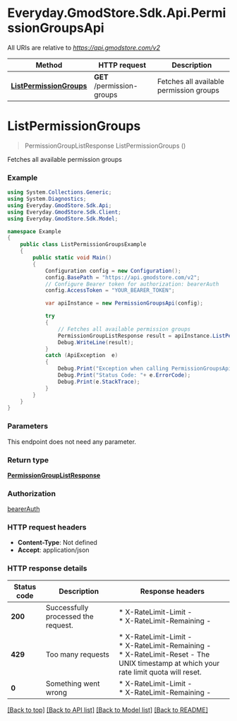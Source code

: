 # Everyday.GmodStore.Sdk.Api.PermissionGroupsApi

All URIs are relative to *https://api.gmodstore.com/v2*

Method | HTTP request | Description
------------- | ------------- | -------------
[**ListPermissionGroups**](PermissionGroupsApi.md#listpermissiongroups) | **GET** /permission-groups | Fetches all available permission groups


<a name="listpermissiongroups"></a>
# **ListPermissionGroups**
> PermissionGroupListResponse ListPermissionGroups ()

Fetches all available permission groups

### Example
```csharp
using System.Collections.Generic;
using System.Diagnostics;
using Everyday.GmodStore.Sdk.Api;
using Everyday.GmodStore.Sdk.Client;
using Everyday.GmodStore.Sdk.Model;

namespace Example
{
    public class ListPermissionGroupsExample
    {
        public static void Main()
        {
            Configuration config = new Configuration();
            config.BasePath = "https://api.gmodstore.com/v2";
            // Configure Bearer token for authorization: bearerAuth
            config.AccessToken = "YOUR_BEARER_TOKEN";

            var apiInstance = new PermissionGroupsApi(config);

            try
            {
                // Fetches all available permission groups
                PermissionGroupListResponse result = apiInstance.ListPermissionGroups();
                Debug.WriteLine(result);
            }
            catch (ApiException  e)
            {
                Debug.Print("Exception when calling PermissionGroupsApi.ListPermissionGroups: " + e.Message );
                Debug.Print("Status Code: "+ e.ErrorCode);
                Debug.Print(e.StackTrace);
            }
        }
    }
}
```

### Parameters
This endpoint does not need any parameter.

### Return type

[**PermissionGroupListResponse**](PermissionGroupListResponse.md)

### Authorization

[bearerAuth](../README.md#bearerAuth)

### HTTP request headers

 - **Content-Type**: Not defined
 - **Accept**: application/json

### HTTP response details
| Status code | Description | Response headers |
|-------------|-------------|------------------|
| **200** | Successfully processed the request. |  * X-RateLimit-Limit -  <br>  * X-RateLimit-Remaining -  <br>  |
| **429** | Too many requests |  * X-RateLimit-Limit -  <br>  * X-RateLimit-Remaining -  <br>  * X-RateLimit-Reset - The UNIX timestamp at which your rate limit quota will reset. <br>  |
| **0** | Something went wrong |  * X-RateLimit-Limit -  <br>  * X-RateLimit-Remaining -  <br>  |

[[Back to top]](#) [[Back to API list]](../README.md#documentation-for-api-endpoints) [[Back to Model list]](../README.md#documentation-for-models) [[Back to README]](../README.md)

